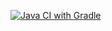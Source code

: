 [![Java CI with Gradle](https://github.com/SobolevaSV/AutoQa6/actions/workflows/gradle.yml/badge.svg)](https://github.com/SobolevaSV/AutoQa6/actions/workflows/gradle.yml)
